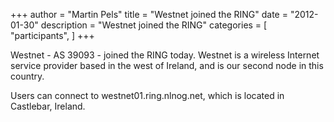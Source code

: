 +++
author = "Martin Pels"
title = "Westnet joined the RING"
date = "2012-01-30"
description = "Westnet joined the RING"
categories = [
    "participants",
]
+++

Westnet - AS 39093 - joined the RING today. Westnet is a wireless Internet service provider based in the west of Ireland, and is our second node in this country.

Users can connect to westnet01.ring.nlnog.net, which is located in Castlebar, Ireland.


